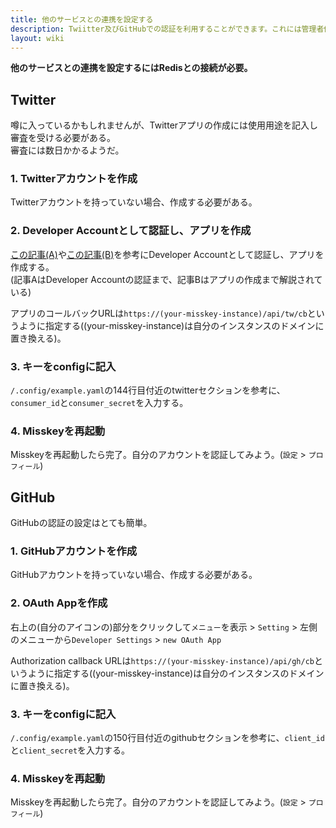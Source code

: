 ```yaml
---
title: 他のサービスとの連携を設定する
description: Twiitter及びGitHubでの認証を利用することができます。これには管理者側での設定が必要です。
layout: wiki
---
```

**他のサービスとの連携を設定するにはRedisとの接続が必要。**

## Twitter
噂に入っているかもしれませんが、Twitterアプリの作成には使用用途を記入し審査を受ける必要がある。  
審査には数日かかるようだ。

### 1. Twitterアカウントを作成
Twitterアカウントを持っていない場合、作成する必要がある。

### 2. Developer Accountとして認証し、アプリを作成
[この記事(A)](https://masatoshihanai.com/php-twitter-bot-01/#Twitter_APIdeveloper_account)や[この記事(B)](https://www.torikun.com/entry/twitter-developer-api#Twitter-Developer%E3%82%B5%E3%82%A4%E3%83%88%E3%81%AB%E3%82%A2%E3%82%AF%E3%82%BB%E3%82%B9)を参考にDeveloper Accountとして認証し、アプリを作成する。  
(記事AはDeveloper Accountの認証まで、記事Bはアプリの作成まで解説されている)

アプリのコールバックURLは`https://(your-misskey-instance)/api/tw/cb`というように指定する((your-misskey-instance)は自分のインスタンスのドメインに置き換える)。

### 3. キーをconfigに記入
`/.config/example.yaml`の144行目付近のtwitterセクションを参考に、`consumer_id`と`consumer_secret`を入力する。

### 4. Misskeyを再起動
Misskeyを再起動したら完了。自分のアカウントを認証してみよう。(`設定` > `プロフィール`)

## GitHub
GitHubの認証の設定はとても簡単。

### 1. GitHubアカウントを作成
GitHubアカウントを持っていない場合、作成する必要がある。

### 2. OAuth Appを作成
右上の(自分のアイコンの)部分をクリックして`メニュー`を表示 > `Setting` > 左側のメニューから`Developer Settings` > `new OAuth App`

Authorization callback URLは`https://(your-misskey-instance)/api/gh/cb`というように指定する((your-misskey-instance)は自分のインスタンスのドメインに置き換える)。

### 3. キーをconfigに記入
`/.config/example.yaml`の150行目付近のgithubセクションを参考に、`client_id`と`client_secret`を入力する。

### 4. Misskeyを再起動
Misskeyを再起動したら完了。自分のアカウントを認証してみよう。(`設定` > `プロフィール`)